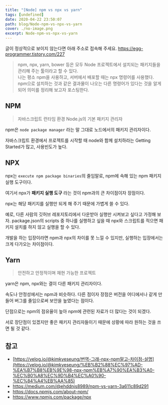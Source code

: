 ```yaml
---
title: "[Node] npm vs npx vs yarn"
tags: [undefined]
date: 2020-04-22 23:50:07
path: blog/Node-npm-vs-npx-vs-yarn
cover: ./no-image.png
excerpt: Node-npm-vs-npx-vs-yarn
---
```

글이 정상적으로 보이지 않는다면 아래 주소로 접속해 주세요.
https://egg-programmer.tistory.com/227
>  
> npm, npx, yarn, bower 등은 모두 Node 프로젝트에서 설치되는 패키지들을 관리해 주는 툴이라고 할 수 있다.  
> 나는 평소 npm을 사용하고, 서버에서 배포할 때는 npx 명령어를 사용했다.  
> npm으로 설치하는 것과 같은 결과물이 나오는 다른 명령어가 있다는 것을 알게 되어 의미를 정리해 보고자 포스팅한다.
> 

## NPM

>  
> 자바스크립트 런타임 환경 Node.js의 기본 패키지 관리자
> 

npm은 `` node package manager `` 라는 말 그대로 노드에서의 패키지 관리자이다. 

자바스크립트 환경에서 프로젝트를 시작할 때 node와 함께 설치하라는 Getting Started가 많고, 사용빈도가 높다.

## NPX

npx는 `` execute npm package binaries ``의 줄임말로, npm에 속해 있는 npm 패키지 실행 도구이다.

여기서 npx가 __패키지 실행 도구__ 라는 것이 npm과의 큰 차이점이자 장점이다.

npx는 해당 패키지를 실행만 되게 해 주기 때문에 가볍게 쓸 수 있다. 

예로, 다른 사람의 깃허브 레포지토리에서 다운받아 실행만 시켜보고 싶다고 가정해 보자. package.json의 scripts 중 하나를 실행하고 싶을 때 npx와 스크립트를 적으면 패키지 설치를 하지 않고 실행을 할 수 있다. 

개발을 하는 입장이라면 npm과 npx의 차이를 못 느낄 수 있지만, 실행하는 입장에서는 크게 다가오는 차이점이다.

## Yarn

>  
> 안전하고 안정적이며 재현 가능한 프로젝트
> 

yarn은 npm, npx와는 결이 다른 패키지 관리자이다. 

속도나 안정성에서는 npm과 비슷하다. 다른 점이자 장점은 버전을 어디에서나 같게 만들어 버그를 줄임으로써 보안을 높였다는 점이다. 

단점으로는 npm의 점유율이 높아 npm에 관련된 자료가 더 많다는 것이 되겠다.

서로 장단점이 있겠지만 좋은 패키지 관리자들이기 때문에 상황에 따라 원하는 것을 쓰면 될 것 같다. 

## 참고

*   [https://velog.io/@kimkyeseung/번역-그래-npx-npm말고-차이점-설명](https://velog.io/@kimkyeseung/%EB%B2%88%EC%97%AD-%EA%B7%B8%EB%9E%98-npx-npm%EB%A7%90%EA%B3%A0-%EC%B0%A8%EC%9D%B4%EC%A0%90-%EC%84%A4%EB%AA%85)
*   <https://medium.com/@ehddnjs8989/npm-vs-yarn-3a611c89d291>
*   <https://docs.npmjs.com/about-npm/>
*   <https://www.npmjs.com/package/npx>